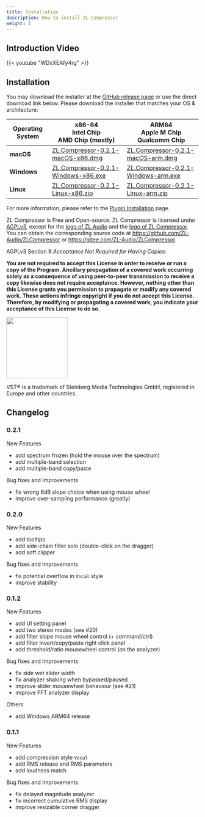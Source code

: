 ```yaml
---
title: Installation
description: How to install ZL Compressor
weight: 1
---
```


## Introduction Video

{{< youtube "WDxXEAfy4rg" >}}

## Installation

You may download the installer at the [GitHub release page](https://github.com/ZL-Audio/ZLCompressor/releases/latest) or use the direct download link below. Please download the installer that matches your OS & architecture:

| Operating System | x86-64<br>Intel Chip<br>AMD Chip (mostly)                                                                                                   | ARM64<br>Apple M Chip<br>Qualcomm Chip                                                                                                      |
| ---------------- | ------------------------------------------------------------------------------------------------------------------------------------------- | ------------------------------------------------------------------------------------------------------------------------------------------- |
| **macOS**        | [ZL.Compressor-0.2.1-macOS-x86.dmg](https://github.com/ZL-Audio/ZLCompressor/releases/download/0.2.1/ZL.Compressor-0.2.1-macOS-x86.dmg)     | [ZL.Compressor-0.2.1-macOS-arm.dmg](https://github.com/ZL-Audio/ZLCompressor/releases/download/0.2.1/ZL.Compressor-0.2.1-macOS-arm.dmg)     |
| **Windows**      | [ZL.Compressor-0.2.1-Windows-x86.exe](https://github.com/ZL-Audio/ZLCompressor/releases/download/0.2.1/ZL.Compressor-0.2.1-Windows-x86.exe) | [ZL.Compressor-0.2.1-Windows-arm.exe](https://github.com/ZL-Audio/ZLCompressor/releases/download/0.2.1/ZL.Compressor-0.2.1-Windows-arm.exe) |
| **Linux**        | [ZL.Compressor-0.2.1-Linux-x86.zip](https://github.com/ZL-Audio/ZLCompressor/releases/download/0.2.1/ZL.Compressor-0.2.1-Linux-x86.zip)     | [ZL.Compressor-0.2.1-Linux-arm.zip](https://github.com/ZL-Audio/ZLCompressor/releases/download/0.2.1/ZL.Compressor-0.2.1-Linux-arm.zip)     |

For more information, please refer to the [Plugin Installation](../../help/plugin_installation) page.

ZL Compressor is Free and Open-source. ZL Compressor is licensed under [AGPLv3](https://www.gnu.org/licenses/agpl-3.0.en.html), except for the [logo of ZL Audio](https://github.com/ZL-Audio/ZLCompressor/blob/main/assets/zlaudio.svg) and the [logo of ZL Compressor](https://github.com/ZL-Audio/ZLCompressor/blob/main/assets/logo.svg). You can obtain the corresponding source code at https://github.com/ZL-Audio/ZLCompressor or https://gitee.com/ZL-Audio/ZLCompressor.

AGPLv3 Section 9 *Acceptance Not Required for Having Copies*:

**You are not required to accept this License in order to receive or run a copy of the Program. Ancillary propagation of a covered work occurring solely as a consequence of using peer-to-peer transmission to receive a copy likewise does not require acceptance. However, nothing other than this License grants you permission to propagate or modify any covered work. These actions infringe copyright if you do not accept this License. Therefore, by modifying or propagating a covered work, you indicate your acceptance of this License to do so.**

<img src="/images/vst3.png" style="width: 120pt; max-width: 100%; height: auto"/>

VST® is a trademark of Steinberg Media Technologies GmbH, registered in Europe and other countries.

## Changelog

### 0.2.1

New Features

- add spectrum frozen (hold the mouse over the spectrum)
- add multiple-band selection
- add multiple-band copy/paste

Bug fixes and Improvements

- fix wrong 6dB slope choice when using mouse wheel
- improve over-sampling performance (greatly)

### 0.2.0

New Features

- add tooltips
- add side-chain filter solo (double-click on the dragger)
- add soft clipper

Bug fixes and Improvements

- fix potential overflow in `Vocal` style
- improve stability

### 0.1.2

New Features

- add UI setting panel
- add two stereo modes (see #20)
- add filter slope mouse wheel control (+ command/ctrl)
- add filter invert/copy/paste right click panel
- add threshold/ratio mousewheel control (on the analyzer)

Bug fixes and Improvements

- fix side wet slider width
- fix analyzer shaking when bypassed/paused
- improve slider mousewheel behaviour (see #21)
- improve FFT analyzer display

Others

- add Windows ARM64 release

### 0.1.1

New Features

- add compression style `Vocal`
- add RMS release and RMS parameters
- add loudness match

Bug fixes and Improvements

- fix delayed magnitude analyzer
- fix incorrect cumulative RMS display
- improve resizable corner dragger